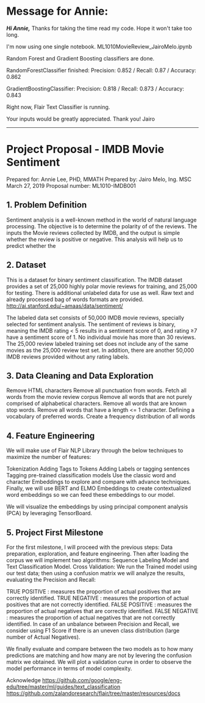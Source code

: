 # Message for Annie:
***Hi Annie,***
Thanks for taking the time read my code.  Hope it won't take too long.

I'm now using one single notebook.  ML1010MovieReview_JairoMelo.ipynb

Random Forest and Gradient Boosting classifiers are done.

RandomForestClassifier finished:  Precision: 0.852 / Recall: 0.87 / Accuracy: 0.862

GradientBoostingClassifier: Precision: 0.818 / Recall: 0.873 / Accuracy: 0.843

Right now, Flair Text Classifier is running.

Your inputs would be greatly appreciated.
Thank you!
Jairo

*************************************************************************************

# Project Proposal - IMDB Movie Sentiment
Prepared for: Annie Lee, PHD, MMATH
Prepared by: Jairo Melo, Ing. MSC
March 27, 2019
Proposal number: ML1010-IMDB001

## 1. Problem Definition
Sentiment analysis is a well-known method in the world of natural language processing. The  objective is to determine the polarity of of the reviews.  The inputs the Movie reviews collected by IMDB, and the output is simple whether the review is positive or negative.  This analysis will help us to predict whether the 

## 2. Dataset
This is a dataset for binary sentiment classification.  The IMDB dataset provides a set of 25,000 highly polar movie reviews for training, and 25,000 for testing. There is additional unlabeled data for use as well. Raw text and already processed bag of words formats are provided.
http://ai.stanford.edu/~amaas/data/sentiment/

The labeled data set consists of 50,000 IMDB movie reviews, specially selected for sentiment analysis. The sentiment of reviews is binary, meaning the IMDB rating < 5 results in a sentiment score of 0, and rating ≥7 have a sentiment score of 1. No individual movie has more than 30 reviews. The 25,000 review labeled training set does not include any of the same movies as the 25,000 review test set. In addition, there are another 50,000 IMDB reviews provided without any rating labels.

## 3. Data Cleaning and Data Exploration
Remove HTML characters
Remove all punctuation from words.
Fetch all words from the movie review corpus
Remove all words that are not purely comprised of alphabetical characters.
Remove all words that are known stop words.
Remove all words that have a length <= 1 character.
Defining a vocabulary of preferred words.
Create a frequency distribution of all words

## 4. Feature Engineering
We will make use of Flair NLP Library through the below techniques to maximize the number of features:

Tokenization
Adding Tags to Tokens
Adding Labels or tagging sentences
Tagging pre-trained classification models
Use the classic word and character Embeddings to explore and compare with advance techniques.
Finally, we will use BERT and ELMO Embeddings to create contextualized word embeddings so we can feed these embeddings to our model.

We will visualize the embeddings by using principal component analysis (PCA) by leveraging TensorBoard.

## 5. Project First Milestone
For the first milestone, I will proceed with the previous steps: Data preparation, exploration, and feature engineering.
Then after loading the corpus we will implement two algorithms: Sequence Labeling Model and Text Classification Model.
Cross Validation: We run the Trained model using our test data; then using a confusion matrix we will analyze the results, evaluating the Precision and Recall:

TRUE POSITIVE : measures the proportion of actual positives that are correctly identified.
TRUE NEGATIVE : measures the proportion of actual positives that are not correctly identified.
FALSE POSITIVE : measures the proportion of actual negatives that are correctly identified.
FALSE NEGATIVE : measures the proportion of actual negatives that are not correctly identified.
In case of an unbalance between Precision and Recall, we consider using F1 Score if there is an uneven class distribution (large number of Actual Negatives).

We finally evaluate and compare between the two models as to how many predictions are matching and how many are not by levering the confusion matrix we obtained.  We will plot a validation curve in order to observe the model performance in terms of model complexity.

Acknowledge
https://github.com/google/eng-edu/tree/master/ml/guides/text_classification
https://github.com/zalandoresearch/flair/tree/master/resources/docs
